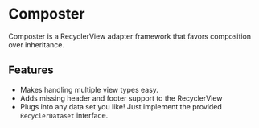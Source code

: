 # Composter
Composter is a RecyclerView adapter framework that favors composition over inheritance.


## Features
*   Makes handling multiple view types easy.
*   Adds missing header and footer support to the RecyclerView
*   Plugs into any data set you like! Just implement the provided `RecyclerDataset` interface.

